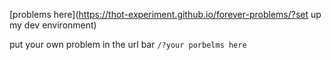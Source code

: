 [problems here](https://thot-experiment.github.io/forever-problems/?set up my dev environment)

put your own problem in the url bar `/?your porbelms here`
